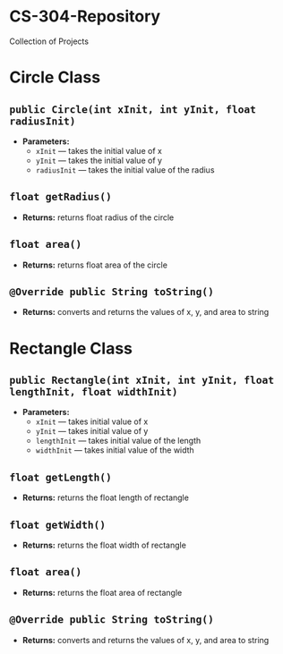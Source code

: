 # CS-304-Repository
Collection of Projects

# Circle Class

## `public Circle(int xInit, int yInit, float radiusInit)`

 * **Parameters:**
   * `xInit` — takes the initial value of x
   * `yInit` — takes the initial value of y
   * `radiusInit` — takes the initial value of the radius

## `float getRadius()`

 * **Returns:** returns float radius of the circle

## `float area()`

 * **Returns:** returns float area of the circle

## `@Override public String toString()`

 * **Returns:** converts and returns the values of x, y, and area to string

# Rectangle Class

## `public Rectangle(int xInit, int yInit, float lengthInit, float widthInit)`

 * **Parameters:**
   * `xInit` — takes initial value of x
   * `yInit` — takes initial value of y
   * `lengthInit` — takes initial value of the length
   * `widthInit` — takes initial value of the width

## `float getLength()`

 * **Returns:** returns the float length of rectangle

## `float getWidth()`

 * **Returns:** returns the float width of rectangle

## `float area()`

 * **Returns:** returns the float area of rectangle

## `@Override public String toString()`

 * **Returns:** converts and returns the values of x, y, and area to string

